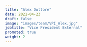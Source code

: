 ```yaml
---
title: "Alex Dottore"
date: 2021-04-23
draft: false
image: "images/team/VPI_Alex.jpg"
jobtitle: "Vice President External"
promoted: true
weight: 2
---
```

